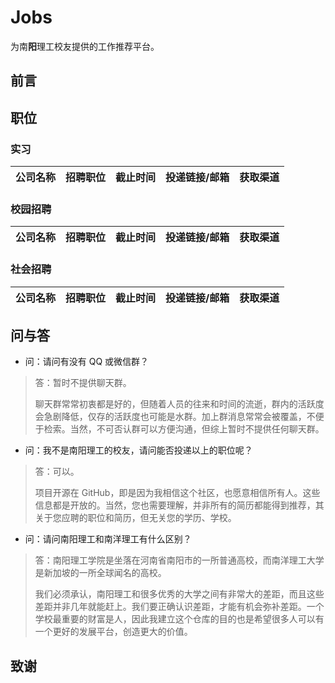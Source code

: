 # Jobs

为南**阳**理工校友提供的工作推荐平台。

## 前言

## 职位

### 实习

| 公司名称 | 招聘职位 | 截止时间 | 投递链接/邮箱 | 获取渠道 |
|:-----:|:-----:|:-----:|:-----:|:-----:|

### 校园招聘

| 公司名称 | 招聘职位 | 截止时间 | 投递链接/邮箱 | 获取渠道 |
|:-----:|:-----:|:-----:|:-----:|:-----:|

### 社会招聘

| 公司名称 | 招聘职位 | 截止时间 | 投递链接/邮箱 | 获取渠道 |
|:-----:|:-----:|:-----:|:-----:|:-----:|

## 问与答

- 问：请问有没有 QQ 或微信群？

> 答：暂时不提供聊天群。
> 
> 聊天群常常初衷都是好的，但随着人员的往来和时间的流逝，群内的活跃度会急剧降低，仅存的活跃度也可能是水群。加上群消息常常会被覆盖，不便于检索。当然，不可否认群可以方便沟通，但综上暂时不提供任何聊天群。

- 问：我不是南阳理工的校友，请问能否投递以上的职位呢？

> 答：可以。
> 
> 项目开源在 GitHub，即是因为我相信这个社区，也愿意相信所有人。这些信息都是开放的。当然，您也需要理解，并非所有的简历都能得到推荐，其关于您应聘的职位和简历，但无关您的学历、学校。

- 问：请问南阳理工和南洋理工有什么区别？

> 答：南阳理工学院是坐落在河南省南阳市的一所普通高校，而南洋理工大学是新加坡的一所全球闻名的高校。
> 
> 我们必须承认，南阳理工和很多优秀的大学之间有非常大的差距，而且这些差距并非几年就能赶上。我们要正确认识差距，才能有机会弥补差距。一个学校最重要的财富是人，因此我建立这个仓库的目的也是希望很多人可以有一个更好的发展平台，创造更大的价值。

## 致谢
